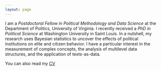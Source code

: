 ```yaml
---
layout: page
---
```


I am a *Postdoctoral Fellow in Political Methodology and Data Science* at the Department of Politics, University of Virginia. I recently received a *PhD in Political Science* at Washington University in Saint Louis. In a nutshell, my research uses Bayesian statistics to uncover the effects of political institutions on elite and citizen behavior. I have a particular interest in the measurement of complex concepts, the analysis of multilevel data structures, and the application of texts-as-data.

You can also read my [CV](https://graduate.artsci.wustl.edu/constanza/cv)


